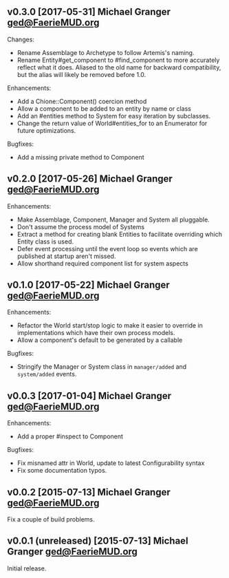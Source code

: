 ##  v0.3.0 [2017-05-31] Michael Granger <ged@FaerieMUD.org>

Changes:

- Rename Assemblage to Archetype to follow Artemis's naming.
- Rename Entity#get_component to #find_component to more accurately
  reflect what it does. Aliased to the old name for backward
  compatibility, but the alias will likely be removed before 1.0.

Enhancements:

- Add a Chione::Component() coercion method
- Allow a component to be added to an entity by name or class
- Add an #entities method to System for easy iteration by subclasses.
- Change the return value of World#entities_for to an Enumerator for
  future optimizations.

Bugfixes:

- Add a missing private method to Component


##  v0.2.0 [2017-05-26] Michael Granger <ged@FaerieMUD.org>

Enhancements:

- Make Assemblage, Component, Manager and System all pluggable.
- Don't assume the process model of Systems
- Extract a method for creating blank Entities to facilitate
  overriding which Entity class is used.
- Defer event processing until the event loop so events which are
  published at startup aren't missed.
- Allow shorthand required component list for system aspects


##  v0.1.0 [2017-05-22] Michael Granger <ged@FaerieMUD.org>

Enhancements:

- Refactor the World start/stop logic to make it easier to override in
  implementations which have their own process models.
- Allow a component's default to be generated by a callable

Bugfixes:

- Stringify the Manager or System class in `manager/added` and `system/added`
  events.


## v0.0.3 [2017-01-04] Michael Granger <ged@FaerieMUD.org>

Enhancements:

- Add a proper #inspect to Component

Bugfixes:

- Fix misnamed attr in World, update to latest Configurability syntax
- Fix some documentation typos.


## v0.0.2 [2015-07-13] Michael Granger <ged@FaerieMUD.org>

Fix a couple of build problems.


## v0.0.1 (unreleased) [2015-07-13] Michael Granger <ged@FaerieMUD.org>

Initial release.

